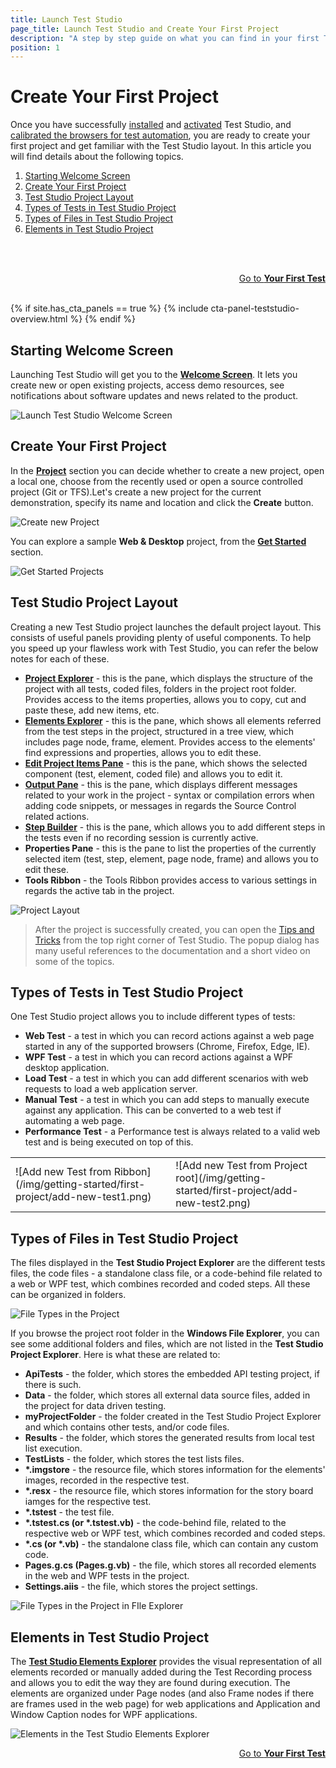```yaml
---
title: Launch Test Studio
page_title: Launch Test Studio and Create Your First Project
description: "A step by step guide on what you can find in your first Test Studio project. Create a Test Studio Project. Start automating with Test Studio."
position: 1
---
```

# Create Your First Project

Once you have successfully <a href="/prerequisites/installation/install-procedure" target="_blank">installed</a> and <a href="/prerequisites/license-activation/activating-your-license" target="_blank">activated</a> Test Studio, and <a href="/prerequisites/configure-your-browser/browser-configuration" target="_blank">calibrated the browsers for test automation</a>, you are ready to create your first project and get familiar with the Test Studio layout. In this article you will find details about the following topics.

1. [Starting Welcome Screen](#starting-welcome-screen)
2. [Create Your First Project](#create-your-first-project)
3. [Test Studio Project Layout](#test-studio-project-layout)
4. [Types of Tests in Test Studio Project](#types-of-tests-in-test-studio-project)
5. [Types of Files in Test Studio Project](#types-of-files-in-test-studio-project)
6. [Elements in Test Studio Project](#elements-in-test-studio-project)

<br><br>
<div><a style="float:right" href="/getting-started/first-test">Go to <strong>Your First Test</strong></a></div>
<br><br>

{% if site.has_cta_panels == true %}
{% include cta-panel-teststudio-overview.html %}
{% endif %}

## Starting Welcome Screen

Launching Test Studio will get you to the [**Welcome Screen**](/general-information/start-a-project/welcome-screen). It lets you create new or open existing projects, access demo resources, see notifications about software updates and news related to the product.

![Launch Test Studio Welcome Screen](/img/getting-started/first-project/fig0a.png)

## Create Your First Project

In the [**Project**](/general-information/start-a-project/welcome-screen#create-a-new-project) section you can decide whether to create a new project, open a local one, choose from the recently used or open a source controlled project (Git or TFS).Let's create a new project for the current demonstration, specify its name and location and click the **Create** button.

![Create new Project](/img/getting-started/first-project/fig00.png)

You can explore a sample **Web & Desktop** project, from the [**Get Started**](/general-information/start-a-project/welcome-screen#get-started) section.

![Get Started Projects](/img/getting-started/first-project/fig01.png)

## Test Studio Project Layout

Creating a new Test Studio project launches the default project layout. This consists of useful panels providing plenty of useful components. To help you speed up your flawless work with Test Studio, you can refer the below notes for each of these.

- <a href="/features/project-explorer/overview" target="_blank">__Project Explorer__</a> - this is the pane, which displays the structure of the project with all tests, coded files, folders in the project root folder. Provides access to the items properties, allows you to copy, cut and paste these, add new items, etc.
- <a href="/features/elements-explorer/overview" target="_blank">__Elements Explorer__</a> - this is the pane, which shows all elements referred from the test steps in the project, structured in a tree view, which includes page node, frame, element. Provides access to the elements' find expressions and properties, allows you to edit these.
- <a href="/features/test-maintenance/steps-pane" target="_blank">__Edit Project Items Pane__</a> - this is the pane, which shows the selected component (test, element, coded file) and allows you to edit it.
- <a href="/features/coded-steps/output-panel" target="_blank">__Output Pane__</a> - this is the pane, which displays different messages related to your work in the project - syntax or compilation errors when adding code snippets, or messages in regards the Source Control related actions.
- <a href="/general-information/test-recording/step-suggestions" target="_blank">__Step Builder__</a> - this is the pane, which allows you to add different steps in the tests even if no recording session is currently active.
- __Properties Pane__ - this is the pane to list the properties of the currently selected item (test, step, element, page node, frame) and allows you to edit these.
- __Tools Ribbon__ - the Tools Ribbon provides access to various settings in regards the active tab in the project.

![Project Layout](/img/getting-started/first-project/project-components.png)

> After the project is successfully created, you can open the <a href="/general-information/start-a-project/in-product-tips-tricks" target="_blank">Tips and Tricks</a> from the top right corner of Test Studio. The popup dialog has many useful references to the documentation and a short video on some of the topics.

## Types of Tests in Test Studio Project

One Test Studio project allows you to include different types of tests:

- __Web Test__ - a test in which you can record actions against a web page started in any of the supported browsers (Chrome, Firefox, Edge, IE).
- __WPF Test__ - a test in which you can record actions against a WPF desktop application.
- __Load Test__ - a test in which you can add different scenarios with web requests to load a web application server.
- __Manual Test__ - a test in which you can add steps to manually execute against any application. This can be converted to a web test if automating a web page.
- __Performance Test__ - a Performance test is always related to a valid web test and is being executed on top of this.

<table id=no-table>
	<tr>
		<td>![Add new Test from Ribbon](/img/getting-started/first-project/add-new-test1.png) <td>
		<td>![Add new Test from Project root](/img/getting-started/first-project/add-new-test2.png)</td>
	</tr>
<table>

## Types of Files in Test Studio Project

The files displayed in the __Test Studio Project Explorer__ are the different tests files, the code files - a standalone class file, or a code-behind file related to a web or WPF test, which combines recorded and coded steps. All these can be organized in folders.

![File Types in the Project](/img/getting-started/first-project/file-types.png)

If you browse the project root folder in the __Windows File Explorer__, you can see some additional folders and files, which are not listed in the __Test Studio Project Explorer__. Here is what these are related to:

- __ApiTests__ - the folder, which stores the embedded API testing project, if there is such.
- __Data__ - the folder, which stores all external data source files, added in the project for data driven testing.
- __myProjectFolder__ - the folder created in the Test Studio Project Explorer and which contains other tests, and/or code files.
- __Results__ - the folder, which stores the generated results from local test list execution.
- __TestLists__ - the folder, which stores the test lists files.
- __*.imgstore__ - the resource file, which stores information for the elements' images, recorded in the respective test.
- __*.resx__ - the resource file, which stores information for the story board iamges for the respective test.
- __*.tstest__ - the test file.
- __*.tstest.cs (or *.tstest.vb)__ - the code-behind file, related to the respective web or WPF test, which combines recorded and coded steps. 
- __*.cs (or *.vb)__ - the standalone class file, which can contain any custom code.
- __Pages.g.cs (Pages.g.vb)__ - the file, which stores all recorded elements in the web and WPF tests in the project.
- __Settings.aiis__ - the file, which stores the project settings.

![File Types in the Project in FIle Explorer](/img/getting-started/first-project/file-types-in-file-explorer.png)

## Elements in Test Studio Project

The <a href="/features/elements-explorer/overview" target="_blank">__Test Studio Elements Explorer__</a> provides the visual representation of all elements recorded or manually added during the Test Recording process and allows you to edit the way they are found during execution. The elements are organized under Page nodes (and also Frame nodes if there are frames used in the web page) for web applications and Application and Window Caption nodes for WPF applications.

![Elements in the Test Studio Elements Explorer](/img/getting-started/first-project/elements-and-page-nodes.png)

<div><a style="float:right" href="/getting-started/first-test">Go to <strong>Your First Test</strong></a></div>